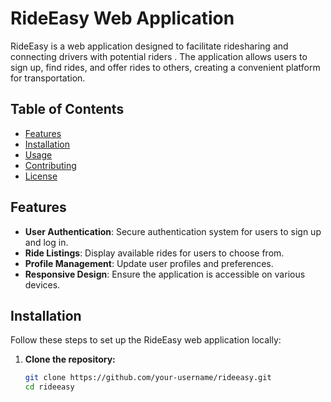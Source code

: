 # RideEasy Web Application

RideEasy is a web application designed to facilitate ridesharing and connecting drivers with potential riders
. The application allows users to sign up, find rides, and offer rides to others, creating a convenient platform for transportation.

## Table of Contents

- [Features](#features)
- [Installation](#installation)
- [Usage](#usage)
- [Contributing](#contributing)
- [License](#license)

## Features

- **User Authentication**: Secure authentication system for users to sign up and log in.
- **Ride Listings**: Display available rides for users to choose from.
- **Profile Management**: Update user profiles and preferences.
- **Responsive Design**: Ensure the application is accessible on various devices.

## Installation

Follow these steps to set up the RideEasy web application locally:

1. **Clone the repository:**
   ```bash
   git clone https://github.com/your-username/rideeasy.git
   cd rideeasy
